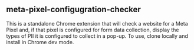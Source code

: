 ## meta-pixel-configugration-checker
This is a standalone Chrome extension that will check a website for a Meta Pixel and, if that pixel is configured for form data collection, display the types of PII it is configured to collect in a pop-up. To use, clone locally and install in Chrome dev mode.
